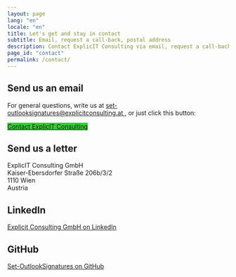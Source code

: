 ```yaml
---
layout: page
lang: "en"
locale: "en"
title: Let's get and stay in contact
subtitle: Email, request a call-back, postal address
description: Contact ExplicIT Consulting via email, request a call-back, or send mail. Connect with us on LinkedIn and GitHub for more ways to stay in touch.
page_id: "contact"
permalink: /contact/
---
```

<h2>Send us an email</h2>
<p>
  For general questions, write us at 
  <a href="mailto:set-outlooksignatures@explicitconsulting.at">
    set-outlooksignatures@explicitconsulting.at
  </a>, or just click this button:
</p>
<p>
  <a href="mailto:set-outlooksignatures@explicitconsulting.at" class="button is-link is-normal is-hovered has-text-black" style="background-color: limegreen">
    Contact ExplicIT Consulting
  </a>
</p>

<h2>Send us a letter</h2>
<p>
  ExplicIT Consulting GmbH<br>
  Kaiser-Ebersdorfer Straße 206b/3/2<br>
  1110 Wien<br>
  Austria
</p>

<h2>LinkedIn</h2>
<p>
  <a href="https://www.linkedin.com/company/explicit-consulting-gmbh">
    Explicit Consulting GmbH on LinkedIn
  </a>
</p>

<h2>GitHub</h2>
<p>
  <a href="https://github.com/Set-OutlookSignatures">
    Set-OutlookSignatures on GitHub
  </a>
</p>
